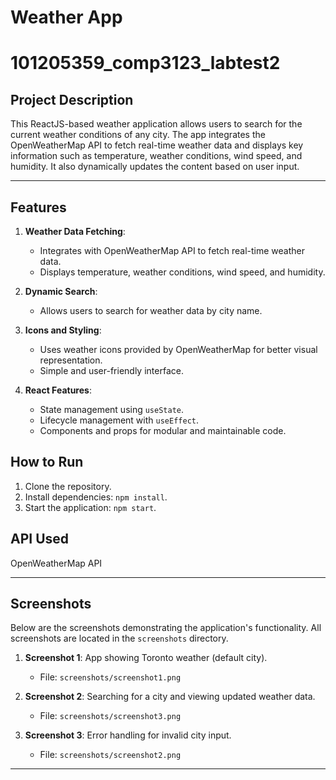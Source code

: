 # Weather App
# 101205359_comp3123_labtest2

## Project Description
This ReactJS-based weather application allows users to search for the current weather conditions of any city. The app integrates the OpenWeatherMap API to fetch real-time weather data and displays key information such as temperature, weather conditions, wind speed, and humidity. It also dynamically updates the content based on user input.

---

## Features
1. **Weather Data Fetching**:
   - Integrates with OpenWeatherMap API to fetch real-time weather data.
   - Displays temperature, weather conditions, wind speed, and humidity.

2. **Dynamic Search**:
   - Allows users to search for weather data by city name.

3. **Icons and Styling**:
   - Uses weather icons provided by OpenWeatherMap for better visual representation.
   - Simple and user-friendly interface.

4. **React Features**:
   - State management using `useState`.
   - Lifecycle management with `useEffect`.
   - Components and props for modular and maintainable code.

## How to Run
1. Clone the repository.
2. Install dependencies: `npm install`.
3. Start the application: `npm start`.

## API Used
OpenWeatherMap API

---

## Screenshots
Below are the screenshots demonstrating the application's functionality. All screenshots are located in the `screenshots` directory.

1. **Screenshot 1**: App showing Toronto weather (default city).
   - File: `screenshots/screenshot1.png`

2. **Screenshot 2**: Searching for a city and viewing updated weather data.
   - File: `screenshots/screenshot3.png`

3. **Screenshot 3**: Error handling for invalid city input.
   - File: `screenshots/screenshot2.png`

---
